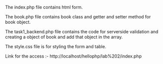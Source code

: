 The index.php file contains html form.

The book.php file contains book class and getter and setter method for book object.

The task1_backend.php file contains the code for serverside validation and creating a object of book and add that object in the array.

The style.css file is for styling the form and table.

Link for the access :- http://localhost/hellophp/lab%202/index.php